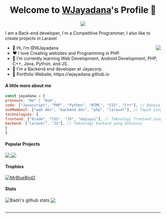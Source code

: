 <p align="center">
<h1 align="center">Welcome to <a href="https://github.com/WJayadana">WJayadana</a>'s Profile 👋</h1>
</p>
<p align="center">
<a align="center" href="https://github.com/DenverCoder1/readme-typing-svg"><img src="https://readme-typing-svg.herokuapp.com?&font=IBM+Plex+Sans&color=F72EE2&size=25&lines=Welcome+to+my+GitHub+Profile!;I'm+a+Back+end+developer;I'm+a+competitive+programmer;I'm+a+Laravel+developer" /></a>
</p>
<p>I am a Back-end developer, I'm a Competitive Programmer, I also like to create projects in Laravel</p>
<img align="right" src="https://media.giphy.com/media/M9gbBd9nbDrOTu1Mqx/giphy.gif">
<ul>
<li>👋 Hi, I’m @WJayadana</li>
<li>❤️ I love Creating websites and Programming in PHP.</li>
<li>🌱 I’m currently learning Web Development, Android Development, PHP, C++, Java, Python, and JS.</li>
<li>💼 I'm a Backend end developer at Jayacorp.</li>
<li>🧐 Portfolio Website, https://wjayadana.github.io</li>
</ul>

#### A little more about me
```javascript
const jayadana = {
pronouns: "He" | "Him",
code: ["Javascript", "PHP", "Python", "HTML", "CSS", "C++"], // Bahasa pemrograman yang dikuasai
askMeAbout: ["web dev", "backend dev", "php", "laravel"], // Topik yang dapat ditanyakan
technologies: {
frontend: ["blade", "CSS", "JS", "daisyui"], // Teknologi frontend yang dikuasai
backend: ["laravel", "JS"], // Teknologi backend yang dikuasai
}
}

```


#### Popular Projects
<a href="[https://github.com/MrBlueBird2/to-do-list-flask](https://github.com/WJayadana/jayabsen)">
<!-- Change the `github-readme-stats.anuraghazra1.vercel.app` to `github-readme-stats.vercel.app`  -->
<img align="center" src="https://github-readme-stats.anuraghazra1.vercel.app/api/pin/?username=WJayadana&repo=jayabsen&theme=onedark" />
</a>    
<a href="https://github.com/WJayadana/laravel-installer">
<!-- Change the `github-readme-stats.anuraghazra1.vercel.app` to `github-readme-stats.vercel.app`  -->
<img align="center" src="https://github-readme-stats.anuraghazra1.vercel.app/api/pin/?username=WJayadana&repo=laravel-installer&theme=onedark"/>
</a>

#### Trophies

<p align="left"> <a href="https://github.com/ryo-ma/github-profile-trophy"><img src="https://github-profile-trophy.vercel.app/?username=WJayadana&row=2&column=6&theme=onedark&column=8&no-frame=false&no-bg=false" alt="MrBlueBird2"></a></p>

#### Stats
<a>
<img align="center" src="https://github-readme-stats.anuraghazra1.vercel.app/api?username=WJayadana&show_icons=true&include_all_commits=true&theme=onedark" alt="Badri's github stats" />
</a>
<a>
<!-- Change the `github-readme-stats.anuraghazra1.vercel.app` to `github-readme-stats.vercel.app`  -->
<img align="center" src="https://github-readme-stats.anuraghazra1.vercel.app/api/top-langs/?username=WJayadana&layout=compact&theme=onedark" />
</a>
<br />
<br />

------
